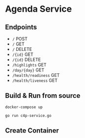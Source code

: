 # Agenda Service

## Endpoints

- `/` POST 
- `/` GET
- `/` DELETE
- `/{id}` GET
- `/{id}` DELETE
- `/highlights` GET
- `/day/{day}` GET
- `/health/readiness` GET
- `/health/liveness` GET


## Build & Run from source

```shell
docker-compose up 
```

```shell
go run c4p-service.go
```
## Create Container